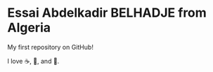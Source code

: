Essai Abdelkadir BELHADJE from Algeria
=====

My first repository on GitHub!

I love :coffee:, :apple:,  and :pizza:.
